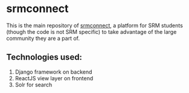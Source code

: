 # srmconnect

This is the main repository of [srmconnect](https://srmconnect.me), a platform for SRM students (though the code is not SRM specific)
to take advantage of the large community they are a part of. 

## Technologies used:
1. Django framework on backend
2. ReactJS view layer on frontend
3. Solr for search

